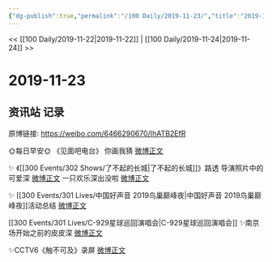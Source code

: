 ```yaml
---
{"dg-publish":true,"permalink":"/100 Daily/2019-11-23/","title":"2019-11-23","created":"2023-03-30T18:45:58.707+08:00","updated":"2023-03-30T18:46:27.427+08:00"}
---
```



<< [[100 Daily/2019-11-22\|2019-11-22]] | [[100 Daily/2019-11-24\|2019-11-24]] >>

# 2019-11-23

## 资讯站 记录

原博链接: https://weibo.com/6466290670/IhATB2EfR

🌞每日早安🌞 《见面吧电台》 你画我猜 [微博正文](https://m.weibo.cn/6466290670/4441718876882486)

✨ 《[[300 Events/302 Shows/了不起的长城\|了不起的长城]]》路透
导演照片中的可爱深 [微博正文](https://m.weibo.cn/6466290670/4441837718262220)
一只欢乐深出没啦 [微博正文](https://m.weibo.cn/6466290670/4441857906118660)

✨ [[300 Events/301 Lives/中国好声音 2019鸟巢巅峰夜\|中国好声音 2019鸟巢巅峰夜]]活动总结 [微博正文](https://m.weibo.cn/6466290670/4441723914728929)

[[300 Events/301 Lives/C-929星球巡回演唱会\|C-929星球巡回演唱会]]
✨南京场开始之前的皮皮深 [微博正文](https://m.weibo.cn/6466290670/4441878629718246)

✨CCTV6《触不可及》录屏 [微博正文](https://m.weibo.cn/6466290670/4441917142080850)
